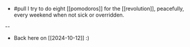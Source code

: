 - #pull I try to do eight [[pomodoros]] for the [[revolution]], peacefully, every weekend when not sick or overridden.

-- 

- Back here on [[2024-10-12]] :)
